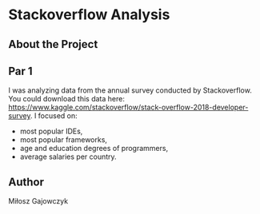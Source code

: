# Stackoverflow Analysis

## About the Project

## Par 1

I was analyzing data from the annual survey conducted by Stackoverflow. You could
download this data here: https://www.kaggle.com/stackoverflow/stack-overflow-2018-developer-survey.
I focused on:
* most popular IDEs,
* most popular frameworks,
* age and education degrees of programmers,
* average salaries per country.





## Author
Miłosz Gajowczyk




